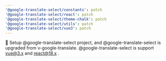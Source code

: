 ```yaml
---
'@google-translate-select/constants': patch
'@google-translate-select/react': patch
'@google-translate-select/theme-chalk': patch
'@google-translate-select/utils': patch
'@google-translate-select/vue3': patch
---
```


🎉 Setup @google-translate-select project, and @google-translate-select is upgraded from v-google-translate. @google-translate-select is support vue@3.x and react@18.x .
